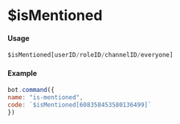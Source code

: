 # $isMentioned

#### Usage

```javascript
$isMentioned[userID/roleID/channelID/everyone]
```

#### Example

```javascript
bot.command({
name: "is-mentioned",
code: `$isMentioned[608358453580136499]`
})
```

